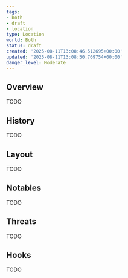 ```yaml
---
tags:
- both
- draft
- location
type: Location
world: Both
status: draft
created: '2025-08-11T13:08:46.512695+00:00'
updated: '2025-08-11T13:08:50.769754+00:00'
danger_level: Moderate
---
```



## Overview

TODO
## History

TODO
## Layout

TODO
## Notables

TODO
## Threats

TODO
## Hooks

TODO
